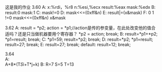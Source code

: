 这是我的作业
3.60
A:
	x:%rdi，%r8
	n:%esi,%ecx
	result:%eax
	mask:%edx
B:
	result:0
	mask:1
C:
	mask!=0
D:
	mask<<=(0xff&n)
E:
	result|=(x&mask)
F:
	0
	1	!=0	mask<<=(0xff&n)
	x&mask

3.62
A:
	result = *p2;
	action = *p1;//action是传的参变量，在此处改变他的值合适吗？还是只当做机器要用个寄存器？
	*p2 = action;
	break;
B:
	result=*p1+*p2;
	*p1=result;
	break;
C:
	*p1=59;
	result=*p2;
	break;
D:
	result=*p2;
	*p1=result;
	result=27;
	break;
E:
	result=27;
	break;
default:
	result=12;
	break;


3.64     
A:	
	A+8*(T*S*i+T*j+k)
B:
	R=7
	S=5
	T=13
